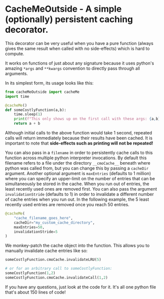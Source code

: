 # CacheMeOutside - A simple (optionally) persistent caching decorator.
This decorator can be very useful when you have a pure function (always gives the same result when called with no side-effects) which is hard to compute.

It works on functions of just about any signature because it uses python's amazing `*args` and `**kwargs` convention to directly pass through all arguments.

In its simplest form, its usage looks like this:
```python
from cacheMeOutside import cacheMe
import time

@cacheMe()
def someCostlyFunction(a,b):
    time.sleep(1)
    print(f"This only shows up on the first call with these args: {a,b}!")
    return a + b
```

Although initial calls to the above function would take 1 second, repeated calls will return immediately because their results have been cached. It is important to note that **side-effects such as printing will not be repeated!**

You can also pass in a `filename` in order to persistently cache calls to this function across multiple python interpreter invocations. By default this filename refers to a file under the directory `__cmoCache__` beneath where python was called from, but you can change this by passing a `cacheDir` argument. Another optional argument is `maxEntries` (defaults to 1 million) where you can specify an upper-limit on the number of entries that can be simultaneously be stored in the cache. When you run out of entries, the least recently used ones are removed first. You can also pass the argument `invalidationStride` (defaults to 1) in order to invalidate a different number of cache entries when you run out. In the following example, the 5 least recently used entries are removed once you reach 50 entries.
```python
@cacheMe(
    "cache_filename_goes_here", 
    cacheDir="my_custom_cache_directory", 
    maxEntries=50, 
    invalidationStride=5
)
```

We monkey-patch the cache object into the function. This allows you to manually invalidate cache entries like so:
```python
someCostlyFunction.cmoCache.invalidateLRU(5)

# or for an arbitrary call to someCostlyFunction:
someCostlyFunction(1,2)
someCostlyFunction.cmoCache.invalidateCall(1,2)
```

If you have any questions, just look at the code for it. It's all one python file that's about 150 lines of code!